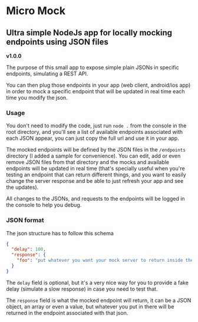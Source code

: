 # Micro Mock
## Ultra simple NodeJs app for locally mocking endpoints using JSON files
**v1.0.0**

The purpose of this small app to expose simple plain JSONs in specific endpoints, simulating a REST API.

You can then plug those endpoints in your app (web client, android/ios app) in order to mock a specific endpoint 
that will be updated in real time each time you modify the json.

### Usage
You don't need to modify the code, just run `node .` from the console in the root directory, and you'll see a list of 
available endpoints associated with each JSON appear, you can just copy the full url and use it in your app.

The mocked endpoints will be defined by the JSON files in the `/endpoints` directory (I added a sample for convenience).
You can edit, add or even remove JSON files from that directory and the mocks and available endpoints will be updated 
in real time (that's specially useful when you're testing an endpoint that can return different things, and you want 
to easily change the server response and be able to just refresh your app and see the updates).

All changes to the JSONs, and requests to the endpoints will be logged in the console to help you debug.

### JSON format

The json structure has to follow this schema

```json
{
  "delay": 100,
  "response": {
    "foo": "put whatever you want your mock server to return inside the 'respose' field"
  }
}
```

The `delay` field is optional, but it's a very nice way for you to provide a fake delay (simulate a slow response) 
in case you need to test that.  

The `response` field is what the mocked endpoint will return, it can be a JSON object, an array or even a value, but whatever you put in
there will be returned in the endpoint associated with that json.



